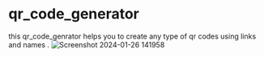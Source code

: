 # qr_code_generator
this qr_code_genrator helps you to create any type of qr codes using links and names .
![Screenshot 2024-01-26 141958](https://github.com/ersumitkumargarsa/qr_code_generator/assets/95330561/48bafc93-1514-43fc-9fe6-a173f481bb51)
